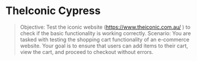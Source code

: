 # TheIconic Cypress

> Objective: Test the iconic website (https://www.theiconic.com.au/ ) to check if the basic functionality is working correctly.
> Scenario: You are tasked with testing the shopping cart functionality of an e-commerce website. Your goal is to ensure that users can add items to their cart, view the cart, and proceed to checkout without errors.


